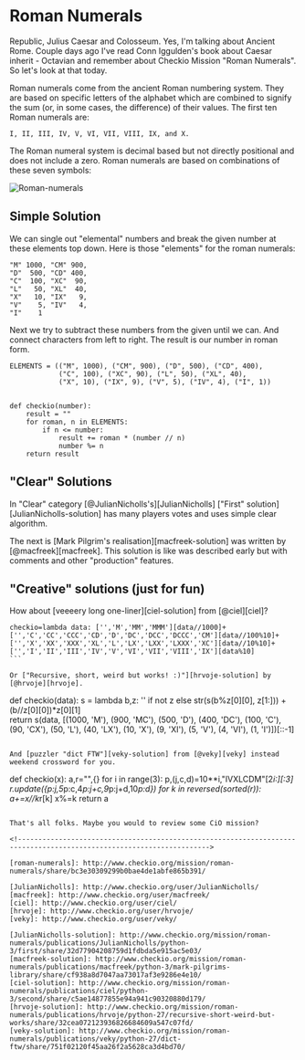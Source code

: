 # Roman Numerals

Republic, Julius Caesar and  Colosseum. Yes, I'm talking about Ancient Rome.
Couple days ago I've read Conn Iggulden's book about Caesar inherit - Octavian
and remember about Checkio Mission "Roman Numerals". So let's look at that today. 

Roman numerals come from the ancient Roman numbering system.
They are based on specific letters of the alphabet which are combined to signify the sum 
(or, in some cases, the difference) of their values. The first ten Roman numerals are:

`I, II, III, IV, V, VI, VII, VIII, IX, and X.`

The Roman numeral system is decimal based but not directly positional and does not include a zero.
Roman numerals are based on combinations of these seven symbols:

![Roman-numerals](http://checkio.s3.amazonaws.com/blog/share/roman-numeral-example.svg)

## Simple Solution

We can single out "elemental" numbers and break the given number at these elements top down.
Here is those "elements" for the roman numerals:
 
```
"M" 1000, "CM" 900,
"D"  500, "CD" 400,
"C"  100, "XC"  90,
"L"   50, "XL"  40,
"X"   10, "IX"   9,
"V"    5, "IV"   4,
"I"    1
```

Next we try to subtract these numbers from the given until we can. And connect characters
from left to right. The result is our number in roman form.

```
ELEMENTS = (("M", 1000), ("CM", 900), ("D", 500), ("CD", 400),
            ("C", 100), ("XC", 90), ("L", 50), ("XL", 40),
            ("X", 10), ("IX", 9), ("V", 5), ("IV", 4), ("I", 1))


def checkio(number):
    result = ""
    for roman, n in ELEMENTS:
        if n <= number:
            result += roman * (number // n)
            number %= n
    return result
```

## "Clear" Solutions

In "Clear" category [@JulianNicholls's][JulianNicholls] ["First" solution][JulianNicholls-solution]
has many players votes and uses simple clear algorithm.

The next is [Mark Pilgrim's realisation][macfreek-solution] was written by [@macfreek][macfreek].
This solution is like was described early but with comments and other "production" features.

## "Creative" solutions (just for fun)

How about [veeeery long one-liner][ciel-solution] from [@ciel][ciel]?

```
checkio=lambda data: ['','M','MM','MMM'][data//1000]+['','C','CC','CCC','CD','D','DC','DCC','DCCC','CM'][data//100%10]+['','X','XX','XXX','XL','L','LX','LXX','LXXX','XC'][data//10%10]+['','I','II','III','IV','V','VI','VII','VIII','IX'][data%10]
​```

Or ["Recursive, short, weird but works! :)"][hrvoje-solution] by [@hrvoje][hrvoje].

```
def checkio(data):
    s = lambda b,z: '' if not z else str(s(b%z[0][0], z[1:])) + (b//z[0][0])*z[0][1]    
    return s(data, [(1000, 'M'), (900, 'MC'), (500, 'D'), (400, 'DC'), (100, 'C'), (90, 'CX'), (50, 'L'), (40, 'LX'), (10, 'X'), (9, 'XI'), (5, 'V'), (4, 'VI'), (1, 'I')])[::-1]
```

And [puzzler "dict FTW"][veky-solution] from [@veky][veky] instead weekend crossword for you.

```
def checkio(x):
    a,r="",{}
    for i in range(3):
        p,(j,c,d)=10**i,"IVXLCDM"[2*i:][:3]
        r.update({p:j,5*p:c,4*p:j+c,9*p:j+d,10*p:d})
    for k in reversed(sorted(r)):
        a+=x//k*r[k]
        x%=k
    return a
```

That's all folks. Maybe you would to review some CiO mission?

<!--------------------------------------------------------------------------------------------------------------------->

[roman-numerals]: http://www.checkio.org/mission/roman-numerals/share/bc3e30309299b0bae4de1abfe865b391/

[JulianNicholls]: http://www.checkio.org/user/JulianNicholls/
[macfreek]: http://www.checkio.org/user/macfreek/
[ciel]: http://www.checkio.org/user/ciel/
[hrvoje]: http://www.checkio.org/user/hrvoje/
[veky]: http://www.checkio.org/user/veky/

[JulianNicholls-solution]: http://www.checkio.org/mission/roman-numerals/publications/JulianNicholls/python-3/first/share/32d77904208759d1fdbda5e915ac5e03/
[macfreek-solution]: http://www.checkio.org/mission/roman-numerals/publications/macfreek/python-3/mark-pilgrims-library/share/cf938a8d7047aa73017af3e9286e4e10/
[ciel-solution]: http://www.checkio.org/mission/roman-numerals/publications/ciel/python-3/second/share/c5ae14877855e94a941c90320880d179/
[hrvoje-solution]: http://www.checkio.org/mission/roman-numerals/publications/hrvoje/python-27/recursive-short-weird-but-works/share/32cea072123936826684609a547c07fd/
[veky-solution]: http://www.checkio.org/mission/roman-numerals/publications/veky/python-27/dict-ftw/share/751f02120f45aa26f2a5628ca3d4bd70/